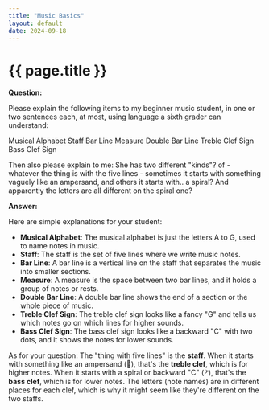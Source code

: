 ```yaml
---
title: "Music Basics"
layout: default
date: 2024-09-18
---
```


# {{ page.title }}

**Question:** 

Please explain the following items to my beginner music student, in one or two sentences each, at most, using language a sixth grader can understand:

Musical Alphabet
Staff
Bar Line
Measure
Double Bar Line
Treble Clef Sign
Bass Clef Sign

Then also please explain to me: She has two different "kinds"? of - whatever the thing is with the five lines - sometimes it starts with something vaguely like an ampersand, and others it starts with.. a spiral? And apparently the letters are all different on the spiral one?

**Answer:**

Here are simple explanations for your student:

- **Musical Alphabet**: The musical alphabet is just the letters A to G, used to name notes in music.
- **Staff**: The staff is the set of five lines where we write music notes.
- **Bar Line**: A bar line is a vertical line on the staff that separates the music into smaller sections.
- **Measure**: A measure is the space between two bar lines, and it holds a group of notes or rests.
- **Double Bar Line**: A double bar line shows the end of a section or the whole piece of music.
- **Treble Clef Sign**: The treble clef sign looks like a fancy "G" and tells us which notes go on which lines for higher sounds.
- **Bass Clef Sign**: The bass clef sign looks like a backward "C" with two dots, and it shows the notes for lower sounds.

As for your question: The "thing with five lines" is the **staff**. When it starts with something like an ampersand (🎼), that's the **treble clef**, which is for higher notes. When it starts with a spiral or backward "C" (𝄢), that's the **bass clef**, which is for lower notes. The letters (note names) are in different places for each clef, which is why it might seem like they're different on the two staffs.